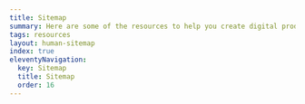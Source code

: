```yaml
---
title: Sitemap
summary: Here are some of the resources to help you create digital products.
tags: resources
layout: human-sitemap
index: true
eleventyNavigation:
  key: Sitemap
  title: Sitemap
  order: 16
---
```

